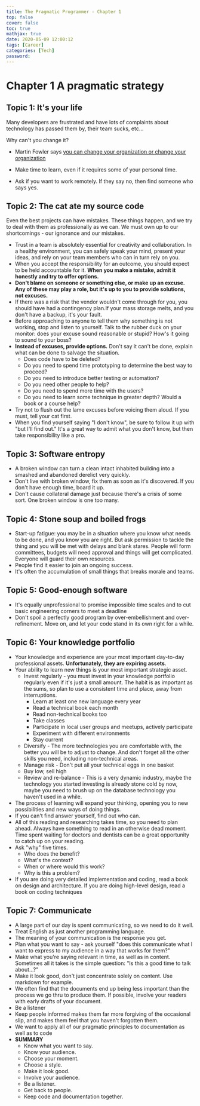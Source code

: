 ```yaml
---
title: The Pragmatic Programmer - Chapter 1
top: false
cover: false
toc: true
mathjax: true
date: 2020-05-09 12:00:12
tags: [Career]
categories: [Tech]
password:
---
```




# Chapter 1 A pragmatic strategy
<!--more-->
## Topic 1: It's your life

Many developers are frustrated and have lots of complaints about technology has passed them by, their team sucks, etc…

Why can't you change it?

-   Martin Fowler says [you can change your organization or change your organization](http://wiki.c2.com/?ChangeYourOrganization)

-   Make time to learn, even if it requires some of your personal time.

-   Ask if you want to work remotely. If they say no, then find someone who says yes.

## Topic 2: The cat ate my source code

Even the best projects can have mistakes. These things happen, and we try to deal with them as professionally as we can. We must own up to our shortcomings - our ignorance and our mistakes.
-   Trust in a team is absolutely essential for creativity and collaboration. In a healthy environment, you can safely speak your mind, present your ideas, and rely on your team members who can in turn rely on you.
-   When you accept the responsibility for an outcome, you should expect to be held accountable for it. **When you make a mistake, admit it honestly and try to offer options.**
-   **Don't blame on someone or something else, or make up an excuse. Any of these may play a role, but it's up to you to provide solutions, not excuses.**
-   If there was a risk that the vendor wouldn't come through for you, you should have had a contingency plan.If your mass storage melts, and you don't have a backup, it's your fault.
-   Before approaching to anyone to tell them why something is not working, stop and listen to yourself. Talk to the rubber duck on your monitor: does your excuse sound reasonable or stupid? How's it going to sound to your boss?
-   **Instead of excuses, provide options.** Don't say it can't be done, explain what can be done to salvage the situation.
	-   Does code have to be deleted?
	-   Do you need to spend time prototyping to determine the best way to proceed?
	-   Do you need to introduce better testing or automation?
	-   Do you need other people to help?
	-   Do you need to spend more time with the users?
	-   Do you need to learn some technique in greater depth? Would a book or a course help?
-   Try not to flush out the lame excuses before voicing them aloud. If you must, tell your cat first.
-   When you find yourself saying "I don't know", be sure to follow it up with "but I'll find out." It's a great way to admit what you don't know, but then take responsibility like a pro.

## Topic 3: Software entropy

-   A broken window can turn a clean intact inhabited building into a smashed and abandoned derelict very quickly.
-   Don't live with broken window, fix them as soon as it's discovered. If you don't have enough time, board it up.
-   Don't cause collateral damage just because there's a crisis of some sort. One broken window is one too many.

## Topic 4: Stone soup and boiled frogs

-   Start-up fatigue: you may be in a situation where you know what needs to be done, and you know you are right. But ask permission to tackle the thing and you will be met with delays and blank stares. People will form committees, budgets will need approval and things will get complicated. Everyone will guard their own resources.
-   People find it easier to join an ongoing success.
-   It's often the accumulation of small things that breaks morale and teams.

## Topic 5: Good-enough software

-   It's equally unprofessional to promise impossible time scales and to cut basic engineering corners to meet a deadline
-   Don't spoil a perfectly good program by over-embellishment and over-refinement. Move on, and let your code stand in its own right for a while.

## Topic 6: Your knowledge portfolio

-   Your knowledge and experience are your most important day-to-day professional assets. **Unfortunately, they are expiring assets**.
-   Your ability to learn new things is your most important strategic asset.
	-   Invest regularly - you must invest in your knowledge portfolio regularly even if it's just a small amount. The habit is as important as the sums, so plan to use a consistent time and place, away from interruptions.
		-   Learn at least one new language every year
		-   Read a technical book each month
		-   Read non-technical books too
		-   Take classes
		-   Participate in local user groups and meetups, actively participate
		-   Experiment with different environments
		-   Stay current
	-   Diversify - The more technologies you are comfortable with, the better you will be to adjust to change. And don't forget all the other skills you need, including non-technical areas.
	-   Manage risk - Don't put all your technical eggs in one basket
	-   Buy low, sell high
	-   Review and re-balance - This is a very dynamic industry, maybe the technology you started investing is already stone cold by now, maybe you need to brush up on the database technology you haven't used in a while.
-   The process of learning will expand your thinking, opening you to new possibilities and new ways of doing things.
-   If you can't find answer yourself, find out who can.
-   All of this reading and researching takes time, so you need to plan ahead. Always have something to read in an otherwise dead moment. Time spent waiting for doctors and dentists can be a great opportunity to catch up on your reading.
-   Ask "why" five times.
	-   Who does the benefit?
	-   What's the context?
	-   When or where would this work?
	-   Why is this a problem?
-   If you are doing very detailed implementation and coding, read a book on design and architecture. If you are doing high-level design, read a book on coding techniques

## Topic 7: Communicate

 -   A large part of our day is spent communicating, so we need to do it well.
 -   Treat English as just another programming language.
 -   The meaning of your communication is the response you get.
 -   Plan what you want to say - ask yourself "does this communicate what I want to express to my audience in a way that works for them?"
 -   Make what you're saying relevant in time, as well as in content. Sometimes all it takes is the simple question: "Is this a good time to talk about…?"
 -   Make it look good, don't just concentrate solely on content. Use markdown for example.
 -   We often find that the documents end up being less important than the process we go thru to produce them. If possible, involve your readers with early drafts of your document.
 -   Be a listener
 -   Keep people informed makes them far more forgiving of the occasional slip, and makes them feel that you haven't forgotten them.
 -   We want to apply all of our pragmatic principles to documentation as well as to code
 -   **SUMMARY** 
	 - Know what you want to say. 
	 - Know your audience. 
	 - Choose your moment. 
	 - Choose a style. 
	 - Make it look good. 
	 - Involve your audience. 
	 - Be a listener. 
	 - Get back to people. 
	 - Keep code and documentation together.
